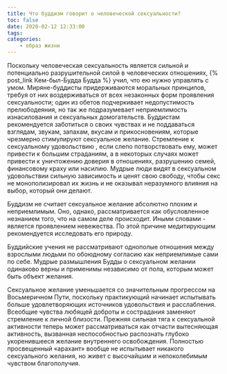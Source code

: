```yaml
---
title: Что буддизм говорит о человеческой сексуальности?
toc: false
date: 2020-02-12 12:33:00
tags:
categories:
	- образ жизни
---
```


Поскольку человеческая сексуальность является сильной и потенциально разрушительной силой в человеческих отношениях, {% post_link Кем-был-Будда Будда %} учил, что ею нужно управлять с умом. <!--more--> Миряне-буддисты придерживаются моральных принципов, требуя от них воздерживаться от всех незаконных форм проявления сексуальности; один из обетов подчеркивает недопустимость прелюбодеяния, но так же подразумевает неприемлимость изнасилования и сексуальных домогательств. Буддистам рекомендуется заботиться о своих чувствах и не поддаваться взглядам, звукам, запахам, вкусам и прикосновениям, которые чрезмерно стимулируют сексуальное желание. Стремление к сексуальному удовольствию , если слепо потворствовать ему, может привести к большим страданиям, а в некоторых случаях может привести к уничтожению доверия в отношениях, разрушению семей, финансовому краху или насилию. Мудрые люди видят в сексуальном удовольствии сильную зависимость и ценят свою свободу, чтобы секс не монополизировал их жизнь и не оказывал неразумного влияния на выбор, который они делают.

Буддизм не считает сексуальное желание абсолютно плохим и неприемлимым. Оно, однако, рассматривается как обусловленное незнанием того, что на самом деле происходит. Иными словами - является проявлением невежества. По этой причине медитирующим рекомендуется исследовать его природу. 

Буддийские учения не рассматривают однополые отношения между взрослыми людьми по обоюдному согласию как неприемлимые сами по себе. Мудрые размышления Будды о сексуальном желании одинаково верны и применимы независимо от пола, которым может быть объект желания.

Сексуальное желание уменьшается со значительным прогрессом на Восьмеричном Пути, поскольку практикующий начинает испытывать больше удовлетворяющих источников удовольствия и расслабления. Всеобщие чувства любящей доброты и сострадания заменяют стремление к личной близости. Прежняя сильная тяга к сексуальной активности теперь может рассматриваться как отчасти вытесняющая активность, вызванная неспособностью распознать глубоко укоренившееся желание внутреннего освобождения. Полностью просвещенный «арахант» вообще не испытывает никакого сексуального желания, но живет с высочайшим и непоколебимым чувством благополучия.


